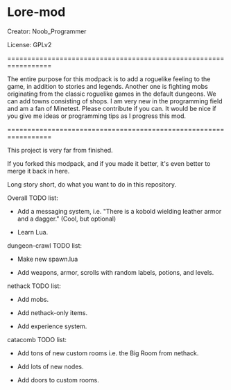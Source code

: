 # Lore-mod
Creator: Noob_Programmer

License: GPLv2

=================================================================

The entire purpose for this modpack is to add a roguelike feeling to the game, in addition to stories and legends. 
Another one is fighting mobs originating from the classic roguelike games in the default dungeons.
We can add towns consisting of shops. I am very new in the programming field and am a fan of Minetest. Please contribute if you can.
It would be nice if you give me ideas or programming tips as I progress this mod.

=================================================================


This project is very far from finished.

If you forked this modpack, and if you made it better, it's even better to merge it back in here. 

Long story short, do what you want to do in this repository.

Overall TODO list:

- Add a messaging system, i.e. "There is a kobold wielding leather armor and a dagger." (Cool, but optional)

- Learn Lua.

dungeon-crawl TODO list: 

- Make new spawn.lua

- Add weapons, armor, scrolls with random labels, potions, and levels.

nethack TODO list:

- Add mobs.

- Add nethack-only items.

- Add experience system.

catacomb TODO list:

- Add tons of new custom rooms i.e. the Big Room from nethack.

- Add lots of new nodes.

- Add doors to custom rooms.
